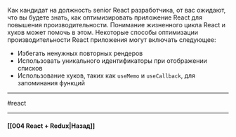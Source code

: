 Как кандидат на должность senior React разработчика, от вас ожидают, что вы будете знать, как оптимизировать приложение React для повышения производительности. Понимание жизненного цикла React и хуков может помочь в этом. Некоторые способы оптимизации производительности React приложения могут включать следующее:

- Избегать ненужных повторных рендеров
- Использовать уникального идентификаторы при отображении списков
- Использование хуков, таких как `useMemo` и `useCallback`, для запоминания функций

____
#react

____

#### [[004 React + Redux|Назад]]